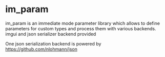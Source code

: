 # im_param

im_param is an immediate mode parameter library which allows to define parameters for custom types and process them with various backends. imgui and json serializer backend provided


One json serialization backend is powered by https://github.com/nlohmann/json 

